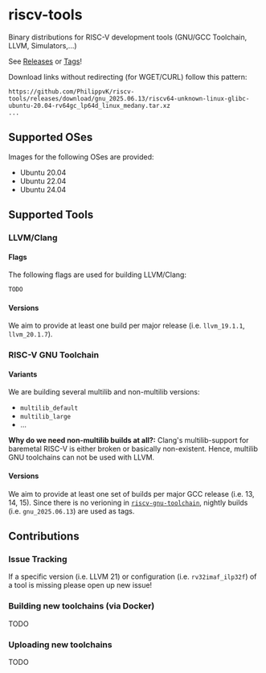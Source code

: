 # riscv-tools
Binary distributions for RISC-V development tools (GNU/GCC Toolchain, LLVM, Simulators,...)

See [Releases](https://github.com/PhilippvK/riscv-tools/releases) or [Tags](https://github.com/PhilippvK/riscv-tools/tags)!

Download links without redirecting (for WGET/CURL) follow this pattern:

```
https://github.com/PhilippvK/riscv-tools/releases/download/gnu_2025.06.13/riscv64-unknown-linux-glibc-ubuntu-20.04-rv64gc_lp64d_linux_medany.tar.xz
...
```

## Supported OSes

Images for the following OSes are provided:

- Ubuntu 20.04
- Ubuntu 22.04
- Ubuntu 24.04

## Supported Tools

### LLVM/Clang

#### Flags

The following flags are used for building LLVM/Clang:

```sh
TODO
```

#### Versions

We aim to provide at least one build per major release (i.e. `llvm_19.1.1`, `llvm_20.1.7`).

### RISC-V GNU Toolchain

#### Variants

We are building several multilib and non-multilib versions:

- `multilib_default`
- `multilib_large`
- ...

**Why do we need non-multilib builds at all?:** Clang's multilib-support for baremetal RISC-V is either broken or basically non-existent. Hence, multilib GNU toolchains can not be used with LLVM.

#### Versions

We aim to provide at least one set of builds per major GCC release (i.e. 13, 14, 15). Since there is no verioning in [`riscv-gnu-toolchain`](https://github.com/riscv-collab/riscv-gnu-toolchain), nightly builds (i.e. `gnu_2025.06.13`) are used as tags.

## Contributions

### Issue Tracking

If a specific version (i.e. LLVM 21) or configuration (i.e. `rv32imaf_ilp32f`) of a tool is missing please open up new issue!

### Building new toolchains (via Docker)

TODO

### Uploading new toolchains

TODO
